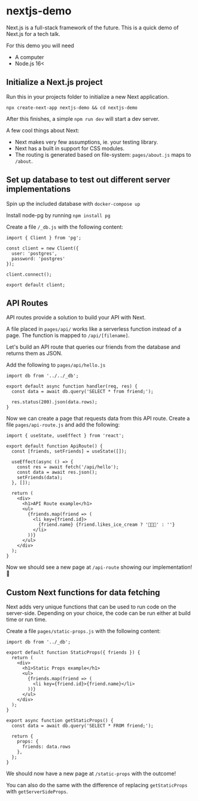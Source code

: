 # nextjs-demo

Next.js is a full-stack framework of the future.
This is a quick demo of Next.js for a tech talk.

For this demo you will need
* A computer
* Node.js 16<

## Initialize a Next.js project

Run this in your projects folder to initialize a new Next application.

```
npx create-next-app nextjs-demo && cd nextjs-demo
```

After this finishes, a simple `npm run dev` will start a dev server.

A few cool things about Next:
* Next makes very few assumptions, ie. your testing library.
* Next has a built in support for CSS modules.
* The routing is generated based on file-system: `pages/about.js` maps to `/about`.


## Set up database to test out different server implementations

Spin up the included database with `docker-compose up`

Install node-pg by running `npm install pg`

Create a file `/_db.js` with the following content:
```
import { Client } from 'pg';

const client = new Client({
  user: 'postgres',
  password: 'postgres'
});

client.connect();

export default client;
```

## API Routes

API routes provide a solution to build your API with Next.

A file placed in `pages/api/` works like a serverless function instead of a page.
The function is mapped to `/api/[filename]`.

Let's build an API route that queries our friends from the database and returns them as JSON.

Add the following to `pages/api/hello.js`

```
import db from '../../_db';

export default async function handler(req, res) {
  const data = await db.query('SELECT * from friend;');

  res.status(200).json(data.rows);
}
```

Now we can create a page that requests data from this API route.
Create a file `pages/api-route.js` and add the following:
```
import { useState, useEffect } from 'react';

export default function ApiRoute() {
  const [friends, setFriends] = useState([]);

  useEffect(async () => {
    const res = await fetch('/api/hello');
    const data = await res.json();
    setFriends(data);
  }, []);

  return (
    <div>
      <h1>API Route example</h1>
      <ul>
        {friends.map(friend => (
          <li key={friend.id}>
            {friend.name} {friend.likes_ice_cream ? '🍨🍨🍨' : ''}
          </li>
        ))}
      </ul>
    </div>
  );
}
```
Now we should see a new page at `/api-route` showing our implementation!

## Custom Next functions for data fetching

Next adds very unique functions that can be used to run code on the server-side.
Depending on your choice, the code can be run either at build time or run time.

Create a file `pages/static-props.js` with the following content:
```
import db from '../_db';

export default function StaticProps({ friends }) {
  return (
    <div>
      <h1>Static Props example</h1>
      <ul>
        {friends.map(friend => (
          <li key={friend.id}>{friend.name}</li>
        ))}
      </ul>
    </div>
  );
}

export async function getStaticProps() {
  const data = await db.query('SELECT * FROM friend;');

  return {
    props: {
      friends: data.rows
    },
  };
}
```

We should now have a new page at `/static-props` with the outcome!

You can also do the same with the difference of replacing
`getStaticProps` with `getServerSideProps`.
